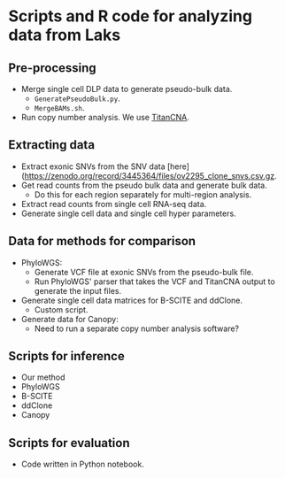 # Scripts and R code for analyzing data from Laks

## Pre-processing
- Merge single cell DLP data to generate pseudo-bulk data.
    + `GeneratePseudoBulk.py`.
    + `MergeBAMs.sh`.
- Run copy number analysis. We use [TitanCNA](https://github.com/gavinha/TitanCNA).

## Extracting data
- Extract exonic SNVs from the SNV data [here](https://zenodo.org/record/3445364/files/ov2295_clone_snvs.csv.gz.
- Get read counts from the pseudo bulk data and generate bulk data.
    + Do this for each region separately for multi-region analysis.
- Extract read counts from single cell RNA-seq data.
- Generate single cell data and single cell hyper parameters.

## Data for methods for comparison
- PhyloWGS: 
    + Generate VCF file at exonic SNVs from the pseudo-bulk file.
    + Run PhyloWGS' parser that takes the VCF and TitanCNA output to generate the input files.
- Generate single cell data matrices for B-SCITE and ddClone.
    + Custom script.
- Generate data for Canopy:
    + Need to run a separate copy number analysis software?

## Scripts for inference
- Our method
- PhyloWGS
- B-SCITE
- ddClone
- Canopy

## Scripts for evaluation
- Code written in Python notebook.
